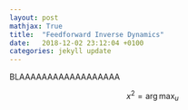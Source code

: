 ```yaml
---
layout: post
mathjax: True
title:  "Feedforward Inverse Dynamics"
date:   2018-12-02 23:12:04 +0100
categories: jekyll update
---
```

BLAAAAAAAAAAAAAAAAAA


$$x^2 = \arg \max_u$$
